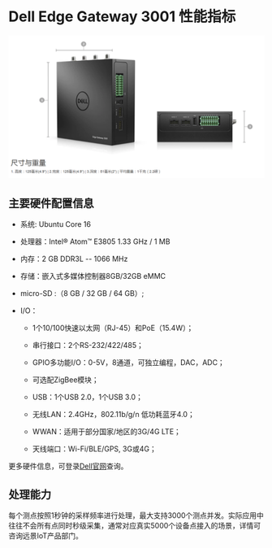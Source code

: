 # Dell Edge Gateway 3001 性能指标

![](media/image3001.png)

## 主要硬件配置信息

- 系统: Ubuntu Core 16

- 处理器：Intel® Atom™ E3805 1.33 GHz / 1 MB

- 内存：2 GB DDR3L -- 1066 MHz

- 存储：嵌入式多媒体控制器8GB/32GB eMMC

- micro-SD :（8 GB / 32 GB / 64 GB）;

- I/O：

  - 1个10/100快速以太网（RJ-45）和PoE（15.4W）；

  - 串行接口：2个RS-232/422/485；

  - GPIO多功能I/O：0-5V，8通道，可独立编程，DAC，ADC；

  - 可选配ZigBee模块；

  - USB：1个USB 2.0，1个USB 3.0；

  - 无线LAN：2.4GHz，802.11b/g/n 低功耗蓝牙4.0；

  - WWAN：适用于部分国家/地区的3G/4G LTE；

  - 天线端口：Wi-Fi/BLE/GPS, 3G或4G；

更多硬件信息，可登录[Dell官网](http://www.dell.com/zh-cn/work/shop/%E7%BD%91%E5%85%B3%E5%92%8C%E5%B5%8C%E5%85%A5%E5%BC%8F%E8%AE%A1%E7%AE%97/dell-edge-gateway-3001/spd/dell-edge-gateway-3001)查询。

## 处理能力

每个测点按照1秒钟的采样频率进行处理，最大支持3000个测点并发。实际应用中往往不会所有点同时秒级采集，通常对应真实5000个设备点接入的场景，详情可咨询远景IoT产品部门。
